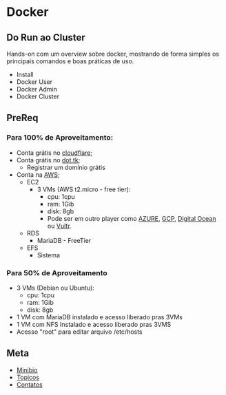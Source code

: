 # Docker
## Do Run ao Cluster
Hands-on com um overview sobre docker, mostrando de forma simples os principais comandos e boas práticas de uso.

* Install
* Docker User
* Docker Admin
* Docker Cluster

## PreReq
### Para 100% de Aproveitamento:
* Conta grátis no [cloudflare](https://cloudflare.com/);
* Conta grátis no [dot.tk](https://dot.tk);
  * Registrar um domínio grátis
* Conta na [AWS](https://aws.amazon.com);
  * EC2
    * 3 VMs (AWS t2.micro - free tier):
      * cpu: 1cpu
      * ram: 1Gib
      * disk: 8gb
      * Pode ser em outro player como [AZURE](https://azure.microsoft.com/en-us/), [GCP](cloud.google.com), [Digital Ocean](https://digitalocean.com) ou [Vultr](https://vultr.com).
  * RDS
    * MariaDB - FreeTier
  * EFS
    * Sistema

### Para 50% de Aproveitamento
* 3 VMs (Debian ou Ubuntu):
  * cpu: 1cpu
  * ram: 1Gib
  * disk: 8gb
* 1 VM com MariaDB instalado e acesso liberado pras 3VMs
* 1 VM com NFS Instalado e acesso liberado pras 3VMS
* Acesso "root" para editar arquivo /etc/hosts

## Meta
* [Minibio](minibio.md)
* [Topicos](topics.md)
* [Contatos](contacts.md)